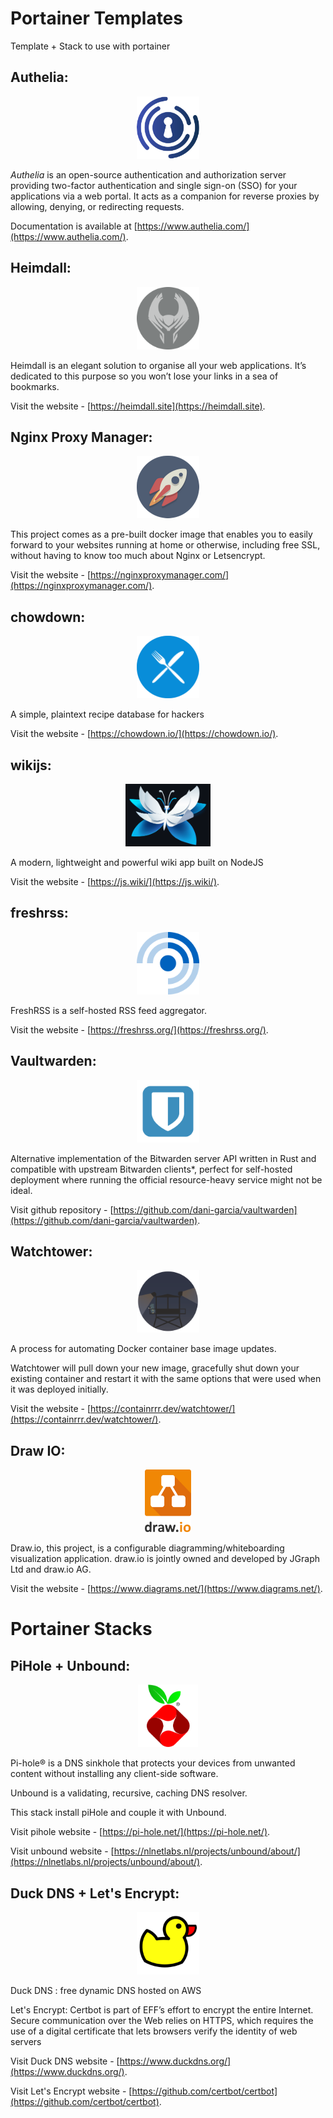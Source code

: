 # Portainer Templates 

Template + Stack to use with portainer

## Authelia:

<p align="center"><img src="https://github.com/Atlas34/portainer/raw/main/Images/authelia.png" height="100"/></p>

_Authelia_ is an open-source authentication and authorization server providing two-factor authentication and single sign-on (SSO) for your applications via a web portal. It acts as a companion for reverse proxies by allowing, denying, or redirecting requests.

Documentation is available at [https://www.authelia.com/](https://www.authelia.com/).

## Heimdall:

<p align="center"><img src="https://github.com/Atlas34/portainer/raw/main/Images/heimdall-icon.png" height="100"/></p>

Heimdall is an elegant solution to organise all your web applications. It’s dedicated to this purpose so you won’t lose your links in a sea of bookmarks.

Visit the website - [https://heimdall.site](https://heimdall.site).


## Nginx Proxy Manager:

<p align="center"><img src="https://github.com/Atlas34/portainer/raw/main/Images/proxy_mgr.png" height="100"/></p>

This project comes as a pre-built docker image that enables you to easily forward to your websites running at home or otherwise, including free SSL, without having to know too much about Nginx or Letsencrypt.

Visit the website - [https://nginxproxymanager.com/](https://nginxproxymanager.com/).

## chowdown:

<p align="center"><img src="https://github.com/Atlas34/portainer/raw/main/Images/chowdown.png" height="100"/></p>

A simple, plaintext recipe database for hackers

Visit the website - [https://chowdown.io/](https://chowdown.io/).

## wikijs:

<p align="center"><img src="https://github.com/Atlas34/portainer/raw/main/Images/wikijs.png" height="100"/></p>

A modern, lightweight and powerful wiki app built on NodeJS

Visit the website - [https://js.wiki/](https://js.wiki/).

## freshrss:

<p align="center"><img src="https://github.com/Atlas34/portainer/raw/main/Images/freshrss-icon.png" height="100"/></p>

FreshRSS is a self-hosted RSS feed aggregator.


Visit the website - [https://freshrss.org/](https://freshrss.org/).

## Vaultwarden:

<p align="center"><img src="https://github.com/Atlas34/portainer/raw/main/Images/bitwarden.png" height="100"/></p>

Alternative implementation of the Bitwarden server API written in Rust and compatible with upstream Bitwarden clients*, perfect for self-hosted deployment where running the official resource-heavy service might not be ideal.

Visit github repository - [https://github.com/dani-garcia/vaultwarden](https://github.com/dani-garcia/vaultwarden).

## Watchtower:

<p align="center"><img src="https://github.com/Atlas34/portainer/raw/main/Images/watchtower.png" height="100"/></p>

A process for automating Docker container base image updates.

Watchtower will pull down your new image, gracefully shut down your existing container and restart it with the same options that were used when it was deployed initially.

Visit the website - [https://containrrr.dev/watchtower/](https://containrrr.dev/watchtower/).

## Draw IO:

<p align="center"><img src="https://github.com/Atlas34/portainer/raw/main/Images/draw-io.png" height="100"/></p>

Draw.io, this project, is a configurable diagramming/whiteboarding visualization application. draw.io is jointly owned and developed by JGraph Ltd and draw.io AG.

Visit the website - [https://www.diagrams.net/](https://www.diagrams.net/).

# Portainer Stacks 

## PiHole + Unbound:

<p align="center"><img src="https://github.com/Atlas34/portainer/raw/main/Images/pihole.png" height="100"/></p>

Pi-hole® is a DNS sinkhole that protects your devices from unwanted content without installing any client-side software.

Unbound is a validating, recursive, caching DNS resolver.

This stack install piHole and couple it with Unbound.

Visit pihole website - [https://pi-hole.net/](https://pi-hole.net/).

Visit unbound website - [https://nlnetlabs.nl/projects/unbound/about/](https://nlnetlabs.nl/projects/unbound/about/).

## Duck DNS + Let's Encrypt:

<p align="center"><img src="https://github.com/Atlas34/portainer/raw/main/Images/duckdns.png" height="100"/></p>

Duck DNS : free dynamic DNS hosted on AWS

Let's Encrypt: Certbot is part of EFF’s effort to encrypt the entire Internet. Secure communication over the Web relies on HTTPS, which requires the use of a digital certificate that lets browsers verify the identity of web servers

Visit Duck DNS website - [https://www.duckdns.org/](https://www.duckdns.org/).

Visit Let's Encrypt website - [https://github.com/certbot/certbot](https://github.com/certbot/certbot).

